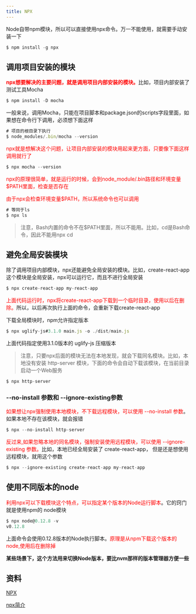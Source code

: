 ```yaml
---
title: NPX
---
```

Node自带npm模块，所以可以直接使用npx命令。万一不能使用，就需要手动安装一下
```js
$ npm install -g npx
```
## 调用项目安装的模块
<span style="color: red">**npx想要解决的主要问题，就是调用项目内部安装的模块。**</span>比如，项目内部安装了测试工具Mocha

```js
$ npm install -D mocha
```
一般来说，调用Mocha，只能在项目脚本和package.json的scripts字段里面，如果想在命令行下调用，必须想下面这样
```js
# 项目的根目录下执行
$ node_modules/.bin/mocha --version
```
<span style="color: red">npx就是想解决这个问题，让项目内部安装的模块用起来更方面，只要像下面这样调用就行了</span>

```js
$ npx mocha --version
```
<span style="color: red">npx的原理很简单，就是运行的时候，会到node_module/.bin路径和环境变量$PATH里面，检查是否存在</span>

<span style="color: red">由于npx会检查环境变量$PATH，所以系统命令也可以调用</span>
```js
# 等同于ls
$ npx ls
```
> 注意，Bash内置的命令不在$PATH里面，所以不能用。比如，cd是Bash命令，因此不能用npx cd

## 避免全局安装模块
除了调用项目内部模块，npx还能避免全局安装的模块。比如，create-react-app这个模块是全局安装，npx可以运行它，而且不进行全局安装
```js
$ npx create-react-app my-react-app
```
<span style="color:red">上面代码运行时，npx将create-react-app下载到一个临时目录，使用以后在删除。</span>所以，以后再次执行上面的命令，会重新下载create-react-app

下载全局模块时，npm允许指定版本
```js
$ npx uglify-js#3.1.0 main.js -o ./dist/main.js
```
上面代码指定使用3.1.0版本的 uglify-js 压缩版本

> 注意，只要npx后面的模块无法在本地发现，就会下载同名模块。比如，本地没有安装 http-server 模块，下面的命令会自动下载该模块，在当前目录启动一个Web服务

```js
$ npx http-server
```
### --no-install 参数和 --ignore-existing参数
<span style="color: red">如果想让npx强制使用本地模块，不下载远程模块，可以使用 --no-install 参数</span>。如果本地不存在该模块，就会报错
```js
$ npx --no-install http-server
```

<span style="color: red">反过来,如果忽略本地的同名模块，强制安装使用远程模块，可以使用 --ignore-existing 参数。</span>比如，本地已经全局安装了 create-react-app， 但是还是想使用远程模块，就用这个参数
```js
$ npx --ignore-existing create-react-app my-react-app
```

## 使用不同版本的node
<span style="color: red">利用npx可以下载模块这个特点，可以指定某个版本的Node运行脚本</span>。它的窍门就是使用npm的 node模块

```js
$ npx node@0.12.8 -v
v0.12.8
```

上面命令会使用0.12.8版本的Node执行脚本。<span style="color: red">原理是从npm下载这个版本的node,使用后在删除掉</span>

**某些场景下，这个方法用来切换Node版本，要比nvm那样的版本管理器方便一些**


## 资料
[NPX](https://www.ruanyifeng.com/blog/2019/02/npx.html)  

[npx简介](https://zhuanlan.zhihu.com/p/269419296)